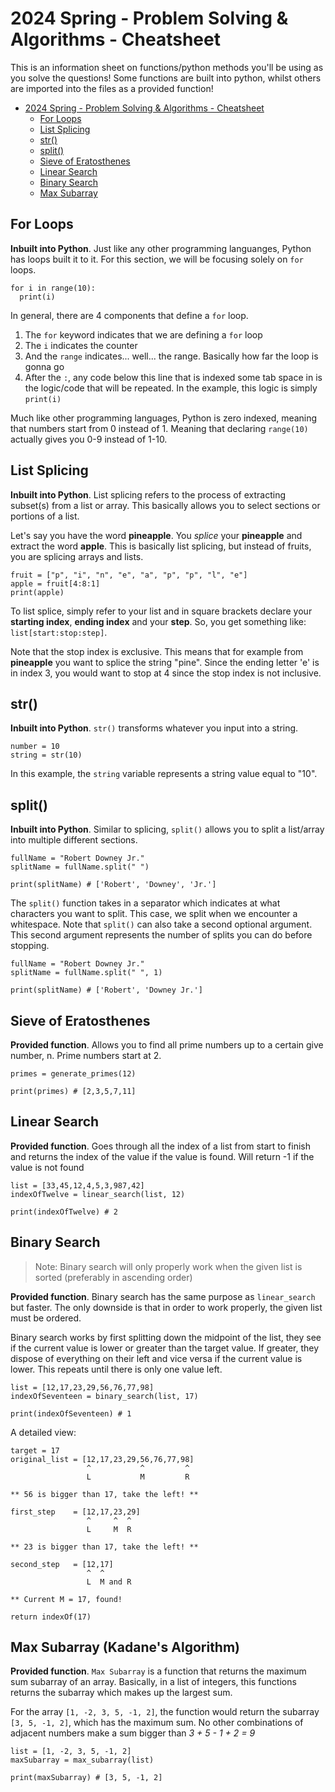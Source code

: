 # 2024 Spring - Problem Solving & Algorithms - Cheatsheet

This is an information sheet on functions/python methods you'll be using as you solve the questions! Some functions are built into python, whilst others are imported into the files as a provided function!

- [2024 Spring - Problem Solving \& Algorithms - Cheatsheet](#2024-spring---problem-solving--algorithms---cheatsheet)
  - [For Loops](#for-loops)
  - [List Splicing](#list-splicing)
  - [str()](#str)
  - [split()](#split)
  - [Sieve of Eratosthenes](#sieve-of-eratosthenes)
  - [Linear Search](#linear-search)
  - [Binary Search](#binary-search)
  - [Max Subarray](#max-sub-array)

## For Loops
**Inbuilt into Python**. Just like any other programming languanges, Python has loops built it to it. For this section, we will be focusing solely on `for` loops.

```
for i in range(10):
  print(i)
```
In general, there are 4 components that define a `for` loop. 

1. The `for` keyword indicates that we are defining a `for` loop
2. The `i` indicates the counter
3. And the `range` indicates... well... the range. Basically how far the loop is gonna go
4. After the `:`, any code below this line that is indexed some tab space in is the logic/code that will be repeated. In the example, this logic is simply `print(i)`

Much like other programming languages, Python is zero indexed, meaning that numbers start from 0 instead of 1. Meaning that declaring `range(10)` actually gives you 0-9 instead of 1-10.

## List Splicing
**Inbuilt into Python**. List splicing refers to the process of extracting subset(s) from a list or array. This basically allows you to select sections or portions of a list. 

Let's say you have the word **pineapple**. You *splice* your **pineapple** and extract the word **apple**. This is basically list splicing, but instead of fruits, you are splicing arrays and lists.

```
fruit = ["p", "i", "n", "e", "a", "p", "p", "l", "e"]
apple = fruit[4:8:1]
print(apple)
```

To list splice, simply refer to your list and in square brackets declare your **starting index**, **ending index** and your **step**. So, you get something like: `list[start:stop:step]`.

Note that the stop index is exclusive. This means that for example from **pineapple** you want to splice the string "pine". Since the ending letter 'e' is in index 3, you would want to stop at 4 since the stop index is not inclusive.

## str()
**Inbuilt into Python**. `str()`  transforms whatever you input into a string.

```
number = 10
string = str(10)
```

In this example, the `string` variable represents a string value equal to "10".

## split()
**Inbuilt into Python**. Similar to splicing, `split()` allows you to split a list/array into multiple different sections. 

```
fullName = "Robert Downey Jr."
splitName = fullName.split(" ")

print(splitName) # ['Robert', 'Downey', 'Jr.']
```

The `split()` function takes in a separator which indicates at what characters you want to split. This case, we split when we encounter a whitespace. Note that `split()` can also take a second optional argument. This second argument represents the number of splits you can do before stopping.

```
fullName = "Robert Downey Jr."
splitName = fullName.split(" ", 1)

print(splitName) # ['Robert', 'Downey Jr.']
```
## Sieve of Eratosthenes
**Provided function**. Allows you to find all prime numbers up to a certain give number, n. Prime numbers
start at 2.

```
primes = generate_primes(12)

print(primes) # [2,3,5,7,11]
```

## Linear Search
**Provided function**. Goes through all the index of a list from start to finish and returns the index of the value if the value is found. Will return -1 if the value is not found

```
list = [33,45,12,4,5,3,987,42]
indexOfTwelve = linear_search(list, 12)

print(indexOfTwelve) # 2
```

## Binary Search
> Note: Binary search will only properly work when the given list is sorted (preferably in ascending order)

**Provided function**. Binary search has the same purpose as `linear_search` but faster. The only downside is that in order to work properly, the given list must be ordered.

Binary search works by first splitting down the midpoint of the list, they see if the current value is lower or greater than the target value. If greater, they dispose of everything on their left and vice versa if the current value is lower. This repeats until there is only one value left.

```
list = [12,17,23,29,56,76,77,98]
indexOfSeventeen = binary_search(list, 17)

print(indexOfSeventeen) # 1
```

A detailed view:
```
target = 17
original_list = [12,17,23,29,56,76,77,98]
                 ^           ^         ^
                 L           M         R

** 56 is bigger than 17, take the left! **

first_step    = [12,17,23,29]
                 ^     ^  ^         
                 L     M  R       

** 23 is bigger than 17, take the left! **

second_step   = [12,17]
                 ^  ^         
                 L  M and R   

** Current M = 17, found!

return indexOf(17)

```

## Max Subarray (Kadane's Algorithm)
**Provided function**. `Max Subarray` is a function that returns the maximum sum subarray of an array. Basically, in a list of integers, this functions returns the subarray which makes up the largest sum.

For the array `[1, -2, 3, 5, -1, 2]`, the function would return the subarray `[3, 5, -1, 2]`, which has the maximum sum. No other combinations of adjacent numbers make a sum bigger than *3 + 5 - 1 + 2 = 9*

```
list = [1, -2, 3, 5, -1, 2]
maxSubarray = max_subarray(list)

print(maxSubarray) # [3, 5, -1, 2]
```
